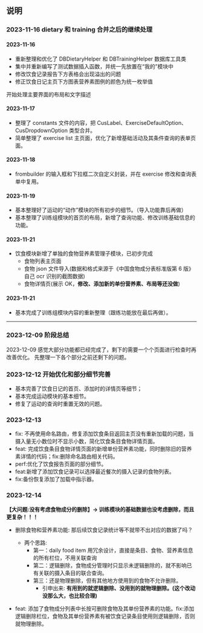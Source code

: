 ## 说明

### 2023-11-16 dietary 和 training 合并之后的继续处理

#### 2023-11-16

- 重新整理和优化了 DBDietaryHelper 和 DBTrainingHelper 数据库工具类
- 集中并重新编写了测试数据插入函数，并统一先放置在“我的”模块中
- 修改饮食记录报告下方表格会出现溢出的问题
- 修正饮食日记主页下方图表营养素图例的颜色为统一枚举值

开始处理主要界面的布局和文字描述

#### 2023-11-17

- 整理了 constants 文件的内容，把 CusLabel、ExerciseDefaultOption、CusDropdownOption 类型合并。
- 简单整理了 exercise list 主页面，优化了新增基础活动及其条件查询的表单页面。

#### 2023-11-18

- frombuilder 的输入框和下拉框二次自定义封装，并在 exercise 修改和查询表单中复用。

#### 2023-11-19

- 基本整理好了运动的“动作”模块的所有初步的细节。（导入功能靠后再做）
- 基本整理了训练组模块的首页的布局，新增了查询功能、修改训练基础信息的功能。

#### 2023-11-21

- 饮食模块新增了单独的食物营养素管理子模块，已初步完成
  - 食物列表主页面
  - 食物 json 文件导入(数据和格式来源于《中国食物成分表标准版第 6 版》自己 ocr 识别的截图数据)
  - 食物详情页(展示 OK，**修改、添加新的单份营养素、布局等还没做**)

#### 2023-11-21

- 基本完成了训练组模块内容的重新整理（跟练功能放在最后再做）。

---

### 2023-12-09 阶段总结

2023-12-09 感觉大部分功能都已经完成了，剩下的需要一个个页面进行检查时再改善优化。
先整理一下各个部分之前还剩下的问题。

### 2023-12-12 开始优化和部分细节完善

- 基本完善了饮食日记的首页、添加时的详情页等细节；
- 基本完成运动模块的基本细节。
- 修复了运动的查询时重置无效的问题。

### 2023-12-13

- fix: 不再使用命名路由，修复添加饮食条目返回主页没有重新加载的问题，当摄入量无小数位时不显示小数，简化饮食条目食物详情页面。
- feat: 完成饮食条目食物详情页面的新增单份营养素功能，同时删除旧的营养素详情的代码；fix:删除命名路由相关代码。
- perf:优化了饮食报告页面的部分细节。
- feat:新增了添加饮食记录可以选择最近餐次的摄入记录的食物列表。
- fix:备份恢复添加了加载中指示器。

### 2023-12-14

**【大问题:没有考虑食物成分的删除】-> 训练模块的基础数据也没考虑删除，而且更复杂！！！**

- 删除食物和营养素功能: 那后续饮食记录统计等不就带不出对应的数据了吗？

  - 两个思路:
    - 第一：daily food item 用冗余设计，直接是条目、食物、营养素信息的所有栏位，不用关联查询
    - 第二：逻辑删除，食物成分管理时只显示未逻辑删除的，就不影响已有关联的摄入条目的联合查询。
    - 第三：还是物理删除，但有其他地方使用到的食物不允许删除。
      - 引申出来: **有用到的就逻辑删除、没用到的就物理删除。(这个改动没那么大，也比较合理)**

- feat: 添加了食物成分列表中长按可删除食物及其单份营养素的功能。fix:添加逻辑删除栏位，食物及其单份营养素有被饮食记录条目使用则逻辑删除，否则就物理删除。
